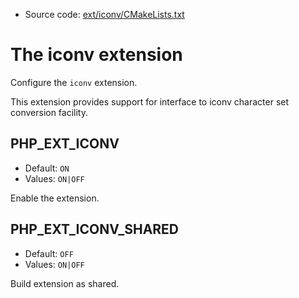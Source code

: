 <!-- This is auto-generated file. -->
* Source code: [ext/iconv/CMakeLists.txt](https://github.com/petk/php-build-system/blob/master/cmake/ext/iconv/CMakeLists.txt)

# The iconv extension

Configure the `iconv` extension.

This extension provides support for interface to iconv character set conversion
facility.

## PHP_EXT_ICONV

* Default: `ON`
* Values: `ON|OFF`

Enable the extension.

## PHP_EXT_ICONV_SHARED

* Default: `OFF`
* Values: `ON|OFF`

Build extension as shared.
